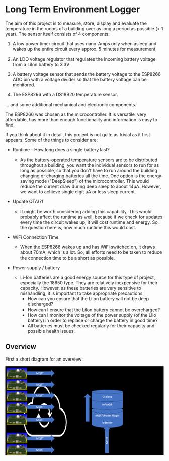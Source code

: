 # Long Term Environment Logger

The aim of this project is to measure, store, display and evaluate the temperature in the rooms of a building over as long a period as possible (> 1 year). The sensor itself consists of 4 components:

1. A low power timer circuit that uses nano-Amps only when asleep and wakes up the entire circuit every approx. 5 minutes for measurement.

2. An LDO voltage regulator that regulates the incoming battery voltage from a LiIon battery to 3.3V

3. A battery voltage sensor that sends the battery voltage to the ESP8266 ADC pin with a voltage divider so that the battery voltage can be monitored.

4. The ESP8266 with a DS18B20 temperature sensor. 

... and some additional mechanical and electronic components.

The ESP8266 was chosen as the microcontroller. It is versatile, very affordable, has more than enough functionality and information is easy to find.

If you think about it in detail, this project is not quite as trivial as it first appears. Some of the things to consider are:

* Runtime - How long does a single battery last?

  * As the battery-operated temperature sensors are to be distributed throughout a building, you want the individual sensors to run for as long as possible, so that you don't have to run around the building changing or charging batteries all the time. One option is the energy-saving mode ("DeepSleep") of the microcontroller. This would reduce the current draw during deep sleep to about 14µA. However, we want to achieve single digit µA or less sleep current.

* Update OTA(?)
	* It might be worth considering adding this capability. This would probably affect the runtime as well, because if we check for updates every time the circuit wakes up, it will cost runtime and energy. So, the question here is, how much runtime this would cost.

* WiFi Connection Time
	* When the ESP8266 wakes up and has WiFi switched on, it draws about 70mA, which is a lot. So, all efforts need to be taken to reduce the connection time to be a short as possible.

* Power supply / battery
	* Li-Ion batteries are a good energy source for this type of project, especially the 18650 type. They are relatively inexpensive for their capacity. However, as these batteries are very sensitive to mishandling, it is important to take appropriate precautions.
		* How can you ensure that the LiIon battery will not be deep discharged?
		* How can I ensure that the LiIon battery cannot be overcharged?
		* How can I monitor the voltage of the power supply (of the LiIo battery) in order to replace or charge the battery in good time?
		* All batteries must be checked regularly for their capacity and possible health issues.

## Overview

First a short diagram for an overview:

![alt text](<https://github.com/ThomasStolt/LongTermEnvLogger/blob/master/images/PrincipleArchitecture.png>)


